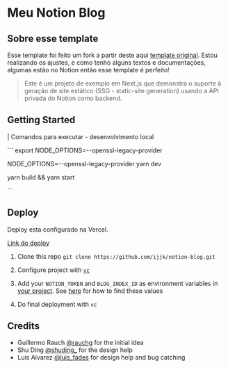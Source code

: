 # Meu Notion Blog

## Sobre esse template

Esse template foi feito um fork a partir deste aqui [template original](https://github.com/ijjk/notion-blog).
Estou realizando os ajustes, e como tenho alguns textos e documentações, algumas estão no Notion
então esse template é perfeito!

> Este é um projeto de exemplo em Next.js que demonstra o suporte à geração de site estático (SSG - static-site generation) usando a API privada do Notion como backend.

## Getting Started

| Comandos para executar - desenvolvimento local

´´´
export NODE_OPTIONS=--openssl-legacy-provider

NODE_OPTIONS=--openssl-legacy-provider yarn dev

yarn build && yarn start

´´´

## Deploy

Deploy esta configurado na Vercel.

[Link do deploy](https://notion-blog-lake-two.vercel.app/)

1. Clone this repo `git clone https://github.com/ijjk/notion-blog.git`
2. Configure project with [`vc`](https://vercel.com/download)
3. Add your `NOTION_TOKEN` and `BLOG_INDEX_ID` as environment variables in [your project](https://vercel.com/docs/integrations?query=envir#project-level-apis/project-based-environment-variables). See [here](#getting-blog-index-and-token) for how to find these values

4. Do final deployment with `vc`

## Credits

- Guillermo Rauch [@rauchg](https://twitter.com/rauchg) for the initial idea
- Shu Ding [@shuding\_](https://twitter.com/shuding_) for the design help
- Luis Alvarez [@luis_fades](https://twitter.com/luis_fades) for design help and bug catching
